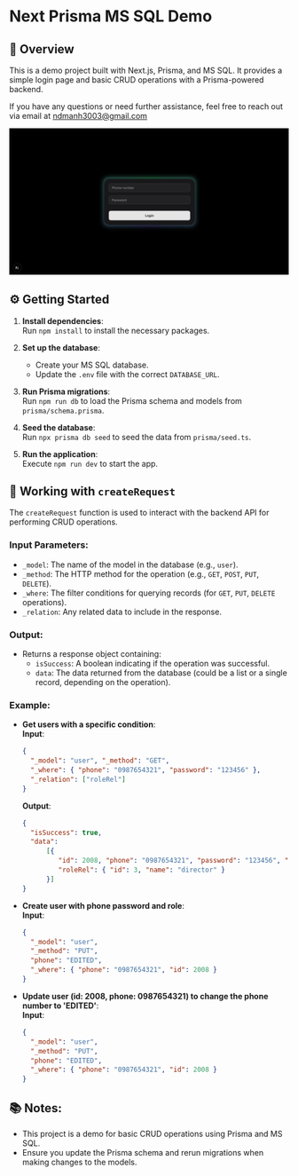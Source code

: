 # Next Prisma MS SQL Demo

## 🚀 Overview

This is a demo project built with Next.js, Prisma, and MS SQL. It provides a simple login page and basic CRUD operations
with a Prisma-powered backend.

If you have any questions or need further assistance, feel free to reach out via email at ndmanh3003@gmail.com

![Login Page](./public/login.png)

## ⚙️ Getting Started

1. **Install dependencies**:  
   Run `npm install` to install the necessary packages.

2. **Set up the database**:
    - Create your MS SQL database.
    - Update the `.env` file with the correct `DATABASE_URL`.

3. **Run Prisma migrations**:  
   Run `npm run db` to load the Prisma schema and models from `prisma/schema.prisma`.

4. **Seed the database**:  
   Run `npx prisma db seed` to seed the data from `prisma/seed.ts`.

5. **Run the application**:  
   Execute `npm run dev` to start the app.

## 🔧 Working with `createRequest`

The `createRequest` function is used to interact with the backend API for performing CRUD operations.

### Input Parameters:

- `_model`: The name of the model in the database (e.g., `user`).
- `_method`: The HTTP method for the operation (e.g., `GET`, `POST`, `PUT`, `DELETE`).
- `_where`: The filter conditions for querying records (for `GET`, `PUT`, `DELETE` operations).
- `_relation`: Any related data to include in the response.

### Output:

- Returns a response object containing:
    - `isSuccess`: A boolean indicating if the operation was successful.
    - `data`: The data returned from the database (could be a list or a single record, depending on the operation).

### Example:

- **Get users with a specific condition**:  
  **Input**:
  ```json
  {
    "_model": "user", "_method": "GET",
    "_where": { "phone": "0987654321", "password": "123456" },
    "_relation": ["roleRel"]
  }
  ```
  **Output**:
  ```json
  {
    "isSuccess": true,
    "data": 
        [{ 
           "id": 2008, "phone": "0987654321", "password": "123456", "roleId": 3,
           "roleRel": { "id": 3, "name": "director" } 
        }]
  }
  ```

- **Create user with phone password and role**:  
  **Input**:
  ```json
  {
    "_model": "user",
    "_method": "PUT",
    "phone": "EDITED",
    "_where": { "phone": "0987654321", "id": 2008 }
  }
  ```

- **Update user (id: 2008, phone: 0987654321) to change the phone number to 'EDITED'**:  
  **Input**:
  ```json
  {
    "_model": "user",
    "_method": "PUT",
    "phone": "EDITED",
    "_where": { "phone": "0987654321", "id": 2008 }
  }
  ```

## 📚 Notes:

- This project is a demo for basic CRUD operations using Prisma and MS SQL.
- Ensure you update the Prisma schema and rerun migrations when making changes to the models.
